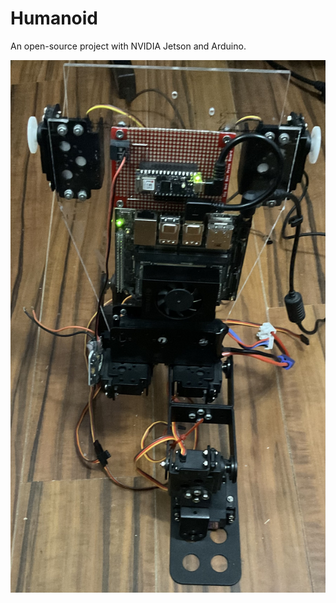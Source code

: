# Humanoid

An open-source project with NVIDIA Jetson and Arduino.

![robot](https://raw.githubusercontent.com/markub3327/Humanoid/main/img/robot.jpg)